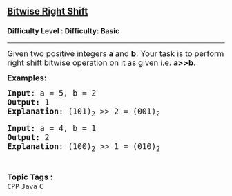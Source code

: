<h2><a href="https://www.geeksforgeeks.org/problems/bitwise-right-shift--140107/1?page=1&difficulty=Basic,Easy&status=unsolved&sortBy=accuracy">Bitwise Right Shift</a></h2><h3>Difficulty Level : Difficulty: Basic</h3><hr><div class="problems_problem_content__Xm_eO"><p><span style="font-size: 18px;">Given two positive integers <strong>a </strong>and <strong>b</strong>. Your task is to perform right shift bitwise operation on it as given i.e. <strong>a&gt;&gt;b</strong>.</span></p>
<p><span style="font-size: 18px;"><strong>Examples:</strong></span></p>
<pre><span style="font-size: 18px;"><strong>Input</strong>: a = 5, b = 2
<strong>Output:</strong> 1 
<strong>Explanation</strong>: (101)<sub>2</sub> &gt;&gt; 2 = (001)<sub>2</sub></span></pre>
<pre><span style="font-size: 18px;"><strong>Input: </strong>a = 4, b = 1
<strong>Output:</strong> 2
<strong>Explanation</strong>: (100)<sub>2</sub> &gt;&gt; 1 = (010)<sub>2</sub></span></pre></div><br><p><span style=font-size:18px><strong>Topic Tags : </strong><br><code>CPP</code>&nbsp;<code>Java</code>&nbsp;<code>C</code>&nbsp;